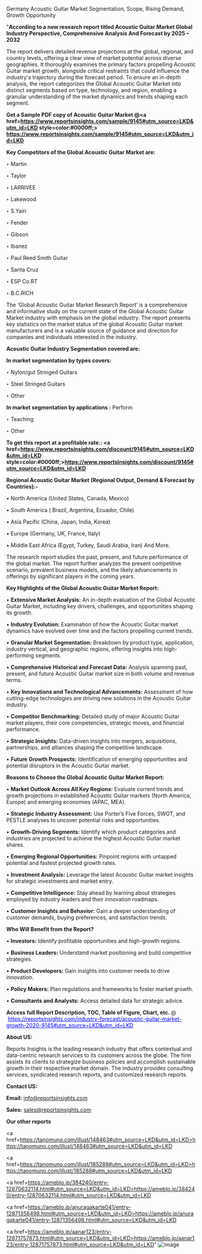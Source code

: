 Germany Acoustic Guitar Market Segmentation, Scope, Rising Demand, Growth Opportunity 

"<strong>According to a new research report titled Acoustic Guitar Market Global Industry Perspective, Comprehensive Analysis And Forecast by 2025 – 2032</strong>

The report delivers detailed revenue projections at the global, regional, and country levels, offering a clear view of market potential across diverse geographies. It thoroughly examines the primary factors propelling Acoustic Guitar market growth, alongside critical restraints that could influence the industry's trajectory during the forecast period. To ensure an in-depth analysis, the report categorizes the Global Acoustic Guitar Market into distinct segments based on type, technology, and region, enabling a granular understanding of the market dynamics and trends shaping each segment.

<strong>Get a Sample PDF copy of Acoustic Guitar Market </strong><strong>@<a href=https://www.reportsinsights.com/sample/9145#utm_source=LKD&utm_id=LKD style=color:#0000ff;> https://www.reportsinsights.com/sample/9145#utm_source=LKD&utm_id=LKD</a></strong></font>

<strong>Key Competitors of the Global Acoustic Guitar Market are:</strong>

‣ Martin

‣ Taylor

‣ LARRIVEE

‣ Lakewood

‣ S.Yairi

‣ Fender

‣ Gibson

‣ Ibanez

‣ Paul Reed Smith Guitar

‣ Santa Cruz

‣ ESP
 Co.RT

‣ B.C.RICH

The ‘Global Acoustic Guitar Market Research Report’ is a comprehensive and informative study on the current state of the Global Acoustic Guitar Market industry with emphasis on the global industry. The report presents key statistics on the market status of the global Acoustic Guitar market manufacturers and is a valuable source of guidance and direction for companies and individuals interested in the industry.

<strong>Acoustic Guitar Industry Segmentation covered are:</strong>

<strong>In market segmentation by types covers: </strong> 

‣ Nylon/gut Stringed Guitars

‣ Steel Stringed Guitars

‣ Other

<strong>In market segmentation by applications :</strong> 
Perform

‣ Teaching

‣ Other

<strong>To get this report at a profitable rate.: <a href=https://www.reportsinsights.com/discount/9145#utm_source=LKD&utm_id=LKD style=color:#0000ff;>https://www.reportsinsights.com/discount/9145#utm_source=LKD&utm_id=LKD</a></strong></font>

<strong>Regional Acoustic Guitar Market (Regional Output, Demand &amp; Forecast by Countries):-</strong>

• North America (United States, Canada, Mexico)

• South America ( Brazil, Argentina, Ecuador, Chile)

• Asia Pacific (China, Japan, India, Korea)

• Europe (Germany, UK, France, Italy)

• Middle East Africa (Egypt, Turkey, Saudi Arabia, Iran) And More.

The research report studies the past, present, and future performance of the global market. The report further analyzes the present competitive scenario, prevalent business models, and the likely advancements in offerings by significant players in the coming years.

<strong>Key Highlights of the Global Acoustic Guitar Market Report:</strong>

• <strong>Extensive Market Analysis:</strong> An in-depth evaluation of the Global Acoustic Guitar Market, including key drivers, challenges, and opportunities shaping its growth.

• <strong>Industry Evolution:</strong> Examination of how the Acoustic Guitar market dynamics have evolved over time and the factors propelling current trends.

• <strong>Granular Market Segmentation:</strong> Breakdown by product type, application, industry vertical, and geographic regions, offering insights into high-performing segments.

• <strong>Comprehensive Historical and Forecast Data:</strong> Analysis spanning past, present, and future Acoustic Guitar market size in both volume and revenue terms.

• <strong>Key Innovations and Technological Advancements:</strong> Assessment of how cutting-edge technologies are driving new solutions in the Acoustic Guitar industry.

• <strong>Competitor Benchmarking:</strong> Detailed study of major Acoustic Guitar market players, their core competencies, strategic moves, and financial performance.

• <strong>Strategic Insights:</strong> Data-driven insights into mergers, acquisitions, partnerships, and alliances shaping the competitive landscape.

• <strong>Future Growth Prospects:</strong> Identification of emerging opportunities and potential disruptors in the Acoustic Guitar market.

<strong>Reasons to Choose the Global Acoustic Guitar Market Report:</strong>

• <strong>Market Outlook Across All Key Regions:</strong> Evaluate current trends and growth projections in established Acoustic Guitar markets (North America, Europe) and emerging economies (APAC, MEA).

• <strong>Strategic Industry Assessment:</strong> Use Porter’s Five Forces, SWOT, and PESTLE analyses to uncover potential risks and opportunities.

• <strong>Growth-Driving Segments:</strong> Identify which product categories and industries are projected to achieve the highest Acoustic Guitar market shares.

• <strong>Emerging Regional Opportunities:</strong> Pinpoint regions with untapped potential and fastest projected growth rates.

• <strong>Investment Analysis:</strong> Leverage the latest Acoustic Guitar market insights for strategic investments and market entry.

• <strong>Competitive Intelligence:</strong> Stay ahead by learning about strategies employed by industry leaders and their innovation roadmaps.

• <strong>Customer Insights and Behavior:</strong> Gain a deeper understanding of customer demands, buying preferences, and satisfaction trends.

<strong>Who Will Benefit from the Report?</strong>

• <strong>Investors:</strong> Identify profitable opportunities and high-growth regions.

• <strong>Business Leaders:</strong> Understand market positioning and build competitive strategies.

• <strong>Product Developers:</strong> Gain insights into customer needs to drive innovation.

• <strong>Policy Makers:</strong> Plan regulations and frameworks to foster market growth.

• <strong>Consultants and Analysts:</strong> Access detailed data for strategic advice.
</ul>
<strong>Access full Report Description, TOC, Table of Figure, Chart, etc. </strong>@  <a href=https://reportsinsights.com/industry-forecast/acoustic-guitar-market-growth-2020-9145#utm_source=LKD&utm_id=LKD style=color:#0000ff;>https://reportsinsights.com/industry-forecast/acoustic-guitar-market-growth-2020-9145#utm_source=LKD&utm_id=LKD</a></font>

<strong><strong>About US</strong>:</strong>

Reports Insights is the leading research industry that offers contextual and data-centric research services to its customers across the globe. The firm assists its clients to strategize business policies and accomplish sustainable growth in their respective market domain. The industry provides consulting services, syndicated research reports, and customized research reports.

<strong>Contact US:</strong>

<p class=""""><b>Email:</b> <a href=mailto:info@reportsinsights.com>info@reportsinsights.com</a></p>
<p class=""""><b>Sales:</b> <a href=mailto:sales@reportsinsights.com>sales@reportsinsights.com</a></p>

<strong>Our other reports</strong>

<a href=https://tanomuno.com/illust/148463#utm_source=LKD&utm_id=LKD>https://tanomuno.com/illust/148463#utm_source=LKD&utm_id=LKD</a>

<a href=https://tanomuno.com/illust/185288#utm_source=LKD&utm_id=LKD>https://tanomuno.com/illust/185288#utm_source=LKD&utm_id=LKD</a>

<a href=https://ameblo.jp/384240/entry-12870632114.html#utm_source=LKD&utm_id=LKD>https://ameblo.jp/384240/entry-12870632114.html#utm_source=LKD&utm_id=LKD</a>

<a href=https://ameblo.jp/anuragakarte041/entry-12871356498.html#utm_source=LKD&utm_id=LKD>https://ameblo.jp/anuragakarte041/entry-12871356498.html#utm_source=LKD&utm_id=LKD</a>

<a href=https://ameblo.jp/aanar123/entry-12871757873.html#utm_source=LKD&utm_id=LKD>https://ameblo.jp/aanar123/entry-12871757873.html#utm_source=LKD&utm_id=LKD</a>"
![image](https://github.com/user-attachments/assets/d1c1d360-3850-4bd2-a8d8-b49e860745bb)
